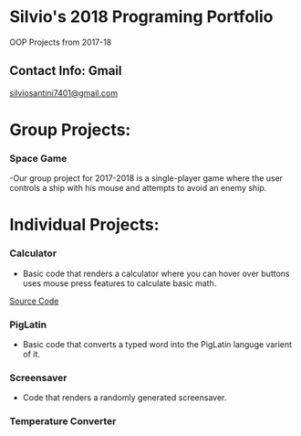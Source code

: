 # Silvio's 2018 Programing Portfolio
OOP Projects from 2017-18

## Contact Info: Gmail
silviosantini7401@gmail.com

# Group Projects:
### Space Game
  -Our group project for 2017-2018 is a single-player game where the user controls a ship with his mouse and attempts to avoid an enemy ship.

# Individual Projects:
### Calculator
  - Basic code that renders a calculator where you can hover over buttons uses mouse press features to calculate basic math.


[Source Code](https://github.com/Silvio7401/Calculator/tree/master/SRC)

### PigLatin
  - Basic code that converts a typed word into the PigLatin languge varient of it.

### Screensaver
  - Code that renders a randomly generated screensaver.

### Temperature Converter
